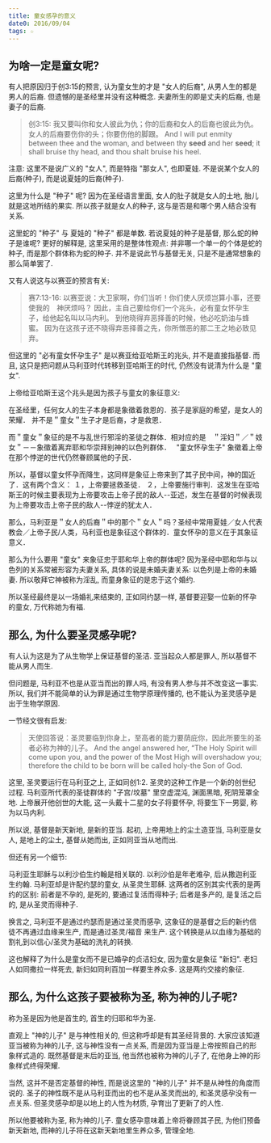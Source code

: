```yaml
---
title: 童女感孕的意义
date0: 2016/09/04
tags: ☆
---
```


为啥一定是童女呢?
------------------

有人把原因归于创3:15的预言, 认为童女生的才是 "女人的后裔", 从男人生的都是男人的后裔. 但遗憾的是圣经里并没有这种概念. 夫妻所生的即是丈夫的后裔, 也是妻子的后裔.

> 创3:15:
> 我又要叫你和女人彼此为仇；你的后裔和女人的后裔也彼此为仇。女人的后裔要伤你的头；你要伤他的脚跟。
> And I will put enmity between thee and the woman, and between thy **seed** and her **seed**; it shall bruise thy head, and thou shalt bruise his heel.

注意: 这里不是说广义的 "女人", 而是特指 "那女人", 也即夏娃. 不是说某个女人的后裔(种子), 而是说夏娃的后裔(种子).

这里为什么是 "种子" 呢? 因为在圣经语言里面, 女人的肚子就是女人的土地, 胎儿就是这地所结的果实. 所以孩子就是女人的种子, 这与是否是和哪个男人结合没有关系.

这里蛇的 "种子" 与 夏娃的 "种子" 都是单数. 若说夏娃的种子是基督, 那么蛇的种子是谁呢? 更好的解释是, 这里采用的是整体性观点: 并非哪一个单一的个体是蛇的种子, 而是那个群体称为蛇的种子. 并不是说此节与基督无关, 只是不是通常想象的那么简单罢了.

又有人说这与以赛亚的预言有关:

> 赛7:13-16:
以赛亚说：大卫家啊，你们当听！你们使人厌烦岂算小事，还要使我的　神厌烦吗？ 因此，主自己要给你们一个兆头，必有童女怀孕生子，给他起名叫以马内利。 到他晓得弃恶择善的时候，他必吃奶油与蜂蜜。 因为在这孩子还不晓得弃恶择善之先，你所憎恶的那二王之地必致见弃。

但这里的 "必有童女怀孕生子" 是以赛亚给亚哈斯王的兆头, 并不是直接指基督. 而且, 这只是把问题从马利亚时代转移到亚哈斯王的时代, 仍然没有说清为什么是 "童女".

上帝给亚哈斯王这个兆头是因为孩子与童女的象征意义:　

在圣经里，任何女人的生子本身都是象徵着救恩的．孩子是家庭的希望，是女人的荣耀． 并不是＂童女＂生子才是后裔，才是救恩．

而＂童女＂象征的是不与乱世行邪淫的圣徒之群体．相对应的是　＂淫妇＂／＂妓女＂－－象徵着离弃耶和华崇拜别神的以色列群体．　 "童女怀孕生子" 象徵着上帝在那个悖逆的世代仍然眷顾属他的子民．

所以，基督以童女怀孕而降生，这同样是象征上帝来到了其子民中间，神的国近了．这有两个含义：
１，上帝要拯救圣徒．
２，上帝要施行审判．这发生在亚哈斯王的时候主要表现为上帝要攻击上帝子民的敌人--亚述，发生在基督的时候表现为上帝要攻击上帝子民的敌人--悖逆的犹太人．

那么，马利亚是＂女人的后裔＂中的那个＂女人＂吗？圣经中常用夏娃／女人代表教会／上帝子民/人类，马利亚也是象征这个群体的．童女怀孕的意义在于其象征意义．

那么为什么要用 "童女" 来象征忠于耶和华上帝的群体呢? 因为圣经中耶和华与以色列的关系常被形容为夫妻关系, 具体的说是未婚夫妻关系: 以色列是上帝的未婚妻. 所以敬拜它神被称为淫乱, 而童身象征的是忠于这个婚约.

所以圣经最终是以一场婚礼来结束的, 正如同约瑟一样, 基督要迎娶一位新的怀孕的童女, 万代称她为有福.

那么, 为什么要圣灵感孕呢?
-------------------------

有人认为这是为了从生物学上保证基督的圣洁. 亚当起众人都是罪人, 所以基督不能从男人而生.

但问题是, 马利亚不也是从亚当而出的罪人吗, 有没有男人参与并不改变这一事实. 所以, 我们并不能简单的认为罪是通过生物学原理传播的, 也不能认为圣灵感孕是出于生物学原因.

一节经文很有启发:

> 天使回答说：圣灵要临到你身上，至高者的能力要荫庇你，因此所要生的圣者必称为神的儿子。
And the angel answered her, “The Holy Spirit will come upon you, and the power of the Most High will overshadow you; therefore the child to be born will be called holy-the Son of God.

这里, 圣灵要运行在马利亚之上, 正如同创1:2. 圣灵的这种工作是一个新的创世纪过程. 马利亚所代表的圣徒群体的 "子宫/坟墓" 里空虚混沌, 渊面黑暗, 死阴笼罩全地. 上帝展开他创世的大能, 这一头戴十二星的女子将要怀孕, 将要生下一男婴, 称为以马内利.

所以说, 基督是新天新地, 是新的亚当. 起初, 上帝用地上的尘土造亚当, 马利亚是女人, 是地上的尘土, 基督从她而出, 正如同亚当从地而出.

但还有另一个细节:

马利亚生耶稣与以利沙伯生约翰是相关联的.
以利沙伯是年老难孕, 后从撒迦利亚生约翰.
马利亚却是许配约瑟的童女, 从圣灵生耶稣.
这两者的区别其实代表的是两约的区别:
前者是不孕的, 是死的, 要通过复活而得种子;
后者是多产的, 是复活之后的, 是从圣灵而得种子.

换言之, 马利亚不是通过约瑟而是通过圣灵而感孕, 这象征的是基督之后的新约信徒不再通过血缘来生产, 而是通过圣灵/福音 来生产. 这个转换是从以血缘为基础的割礼到以信心/圣灵为基础的洗礼的转换.

这也解释了为什么是童女而不是已婚孕的贞洁妇女, 因为童女是象征 "新妇". 老妇人如同撒拉一样死去, 新妇如同利百加一样要生养众多. 这是两约交接的象征.

那么, 为什么这孩子要被称为圣, 称为神的儿子呢?
------------------------------------------

称为圣是因为他是首生的, 首生的归耶和华为圣.

直观上 "神的儿子" 是与神性相关的, 但这称呼却是有其圣经背景的. 大家应该知道亚当被称为神的儿子, 这与神性没有一点关系, 而是因为亚当是上帝按照自己的形象样式造的. 既然基督是末后的亚当, 他当然也被称为神的儿子了, 在他身上神的形象样式终得荣耀.

当然, 这并不是否定基督的神性, 而是说这里的 "神的儿子" 并不是从神性的角度而说的. 圣子的神性既不是从马利亚而出的也不是从圣灵而出的, 和圣灵感孕没有一点关系. 但圣灵感孕却是以地上的人性为材质, 孕育出了更新了的人性.

所以他要被称为圣, 称为神的儿子. 童女感孕意味着上帝将眷顾其子民, 为他们预备新天新地, 而神的儿子将在这新天新地里生养众多, 管理全地.
